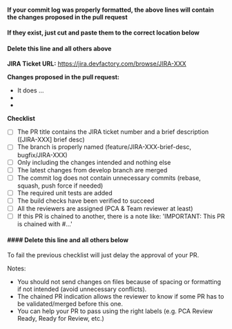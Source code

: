 #### If your commit log was properly formatted, the above lines will contain the changes proposed in the pull request
#### If they exist, just cut and paste them to the correct location below
#### Delete this line and all others above
**JIRA Ticket URL:**
https://jira.devfactory.com/browse/JIRA-XXX

**Changes proposed in the pull request:**
- It does ...
-
-

**Checklist**
- [ ] The PR title contains the JIRA ticket number and a brief description ([JIRA-XXX] brief desc)
- [ ] The branch is properly named (feature/JIRA-XXX-brief-desc, bugfix/JIRA-XXX)
- [ ] Only including the changes intended and nothing else
- [ ] The latest changes from develop branch are merged
- [ ] The commit log does not contain unnecessary commits (rebase, squash, push force if needed)
- [ ] The required unit tests are added
- [ ] The build checks have been verified to succeed
- [ ] All the reviewers are assigned (PCA & Team reviewer at least)
- [ ] If this PR is chained to another, there is a note like: 'IMPORTANT: This PR is chained with #...'

#### #### Delete this line and all others below
To fail the previous checklist will just delay the approval of your PR.

Notes:
- You should not send changes on files because of spacing or formatting if not intended (avoid unnecessary conflicts).
- The chained PR indication allows the reviewer to know if some PR has to be validated/merged before this one.
- You can help your PR to pass using the right labels (e.g. PCA Review Ready, Ready for Review, etc.)
